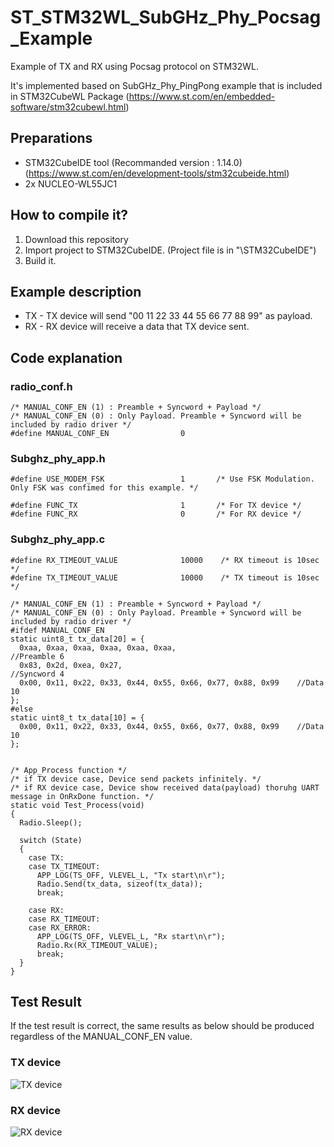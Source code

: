 # ST_STM32WL_SubGHz_Phy_Pocsag_Example
Example of TX and RX using Pocsag protocol on STM32WL.

It's implemented based on SubGHz_Phy_PingPong example that is included in STM32CubeWL Package (<https://www.st.com/en/embedded-software/stm32cubewl.html>)


## Preparations
* STM32CubeIDE tool (Recommanded version : 1.14.0) (<https://www.st.com/en/development-tools/stm32cubeide.html>)
* 2x NUCLEO-WL55JC1

## How to compile it?
1. Download this repository
2. Import project to STM32CubeIDE. (Project file is in "\STM32CubeIDE")
3. Build it.

## Example description
* TX - TX device will send "00 11 22 33 44 55 66 77 88 99" as payload.
* RX - RX device will receive a data that TX device sent.

## Code explanation
### radio_conf.h
    /* MANUAL_CONF_EN (1) : Preamble + Syncword + Payload */
    /* MANUAL_CONF_EN (0) : Only Payload. Preamble + Syncword will be included by radio driver */
    #define MANUAL_CONF_EN                0

### Subghz_phy_app.h
    #define USE_MODEM_FSK                 1       /* Use FSK Modulation. Only FSK was confimed for this example. */

    #define FUNC_TX                       1       /* For TX device */
    #define FUNC_RX                       0       /* For RX device */
### Subghz_phy_app.c
    #define RX_TIMEOUT_VALUE              10000    /* RX timeout is 10sec */
    #define TX_TIMEOUT_VALUE              10000    /* TX timeout is 10sec */

    /* MANUAL_CONF_EN (1) : Preamble + Syncword + Payload */
    /* MANUAL_CONF_EN (0) : Only Payload. Preamble + Syncword will be included by radio driver */
    #ifdef MANUAL_CONF_EN
    static uint8_t tx_data[20] = {
      0xaa, 0xaa, 0xaa, 0xaa, 0xaa, 0xaa,                           //Preamble 6
      0x83, 0x2d, 0xea, 0x27,                                       //Syncword 4
      0x00, 0x11, 0x22, 0x33, 0x44, 0x55, 0x66, 0x77, 0x88, 0x99    //Data 10
    };
    #else
    static uint8_t tx_data[10] = {
      0x00, 0x11, 0x22, 0x33, 0x44, 0x55, 0x66, 0x77, 0x88, 0x99    //Data 10
    };


    /* App_Process function */
    /* if TX device case, Device send packets infinitely. */
    /* if RX device case, Device show received data(payload) thoruhg UART message in OnRxDone function. */
    static void Test_Process(void)
    {
      Radio.Sleep();

      switch (State)
      {
        case TX:
        case TX_TIMEOUT:
          APP_LOG(TS_OFF, VLEVEL_L, "Tx start\n\r");
          Radio.Send(tx_data, sizeof(tx_data));
          break;

        case RX:
        case RX_TIMEOUT:
        case RX_ERROR:
          APP_LOG(TS_OFF, VLEVEL_L, "Rx start\n\r");
          Radio.Rx(RX_TIMEOUT_VALUE);
          break;
      }
    }

## Test Result
If the test result is correct, the same results as below should be produced regardless of the MANUAL_CONF_EN value.

### TX device
![TX device](https://github.com/Moris-CHO/ST_STM32WL_SubGHz_Phy_Pocsag_Example/assets/126548709/5ff40a47-cd89-4ea0-b316-9d19abd35287)
### RX device
![RX device](https://github.com/Moris-CHO/ST_STM32WL_SubGHz_Phy_Pocsag_Example/assets/126548709/71d1fe47-9c95-4e2f-a0ef-71c446015890)




